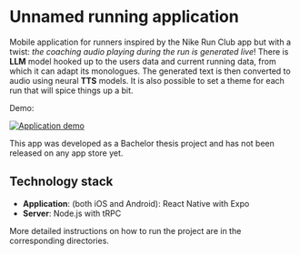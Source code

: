 
# Unnamed running application

Mobile application for runners inspired by the Nike Run Club app but with a twist: _the coaching audio playing during the run is generated live_! There is **LLM** model hooked up to the users data and current running data, from which it can adapt its monologues. The generated text is then converted to audio using neural **TTS** models. It is also possible to set a theme for each run that will spice things up a bit.

Demo:

[![Application demo](https://img.youtube.com/vi/RuJs6ZCeMoo/0.jpg)](https://www.youtube.com/watch?v=RuJs6ZCeMoo)

This app was developed as a Bachelor thesis project and has not been released on any app store yet. 

## Technology stack

- **Application**: (both iOS and Android): React Native with Expo
- **Server**: Node.js with tRPC

More detailed instructions on how to run the project are in the corresponding directories.
